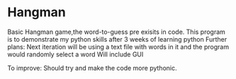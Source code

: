 # Hangman
Basic Hangman game,the word-to-guess pre exisits in code. This program is to demonstrate my python skills after 3 weeks of learning python
Further plans:
Next iteration will be using a text file with words in it and the program would randomly select a word
Will include GUI

To  improve:
Should try and make the code more pythonic. 

